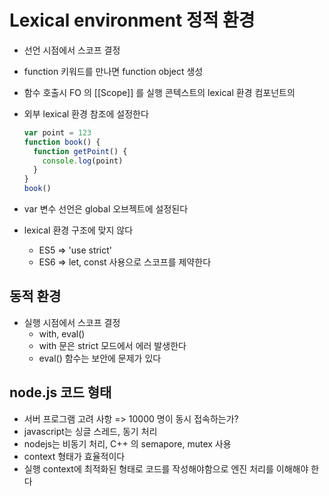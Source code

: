 # Lexical environment 정적 환경
- 선언 시점에서 스코프 결정

- function 키워드를 만나면 function object 생성

- 함수 호출시 FO 의 [[Scope]] 를 실행 콘텍스트의 lexical 환경 컴포넌트의

- 외부 lexical 환경 참조에 설정한다

  ```js
  var point = 123
  function book() {
    function getPoint() {
      console.log(point)
    }
  }
  book()
  ```

- var 변수 선언은  global 오브젝트에 설정된다
- lexical 환경 구조에 맞지 않다
  - ES5 => 'use strict'
  - ES6 => let, const 사용으로 스코프를 제약한다

## 동적 환경

- 실행 시점에서 스코프 결정
  - with, eval()
  - with 문은 strict 모드에서 에러 발생한다
  - eval() 함수는 보안에 문제가 있다

## node.js 코드 형태

- 서버 프로그램 고려 사항 => 10000 명이 동시 접속하는가?
- javascript는 싱글 스레드, 동기 처리
- nodejs는 비동기 처리, C++ 의 semapore, mutex 사용
- context 형태가 효율적이다
- 실행 context에 최적화된 형태로 코드를 작성해야함으로 엔진 처리를 이해해야 한다